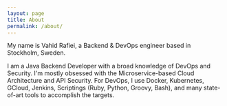 ```yaml
---
layout: page
title: About
permalink: /about/
---
```


My name is Vahid Rafiei, a Backend & DevOps engineer based in Stockholm, Sweden.

I am a Java Backend Developer with a broad knowledge of DevOps and Security.
I'm mostly obsessed with the Microservice-based Cloud Architecture and API Security.
For DevOps, I use Docker, Kubernetes, GCloud, Jenkins, Scriptings (Ruby, Python, Groovy, Bash), and many state-of-art tools to accomplish the targets.